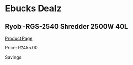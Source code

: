 
# Ebucks Dealz
## Ryobi-RGS-2540 Shredder 2500W 40L
[Product Page](https://www.ebucks.com/web/shop/productSelected.do?prodId=1220072286&catId=363410833)

Price: R2455.00

Savings: 


	